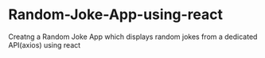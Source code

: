 # Random-Joke-App-using-react
Creatng a Random Joke App which displays random jokes from a dedicated API(axios) using react
